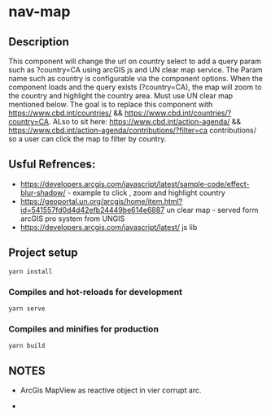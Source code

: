 # nav-map

## Description
This component will change the url on country select to add a query param such as ?country=CA using arcGIS js and UN clear map service.  The Param name such as country is configurable via the component options.
When the component loads and the query exists (?country=CA), the map will zoom to the country and highlight the country area.  Must use UN clear map mentioned below.  The goal is to replace this component with https://www.cbd.int/countries/ && https://www.cbd.int/countries/?country=CA.  ALso to sit here: https://www.cbd.int/action-agenda/ && https://www.cbd.int/action-agenda/contributions/?filter=ca contributions/ so a user can click the map to filter by country.

## Usful Refrences:
 - https://developers.arcgis.com/javascript/latest/sample-code/effect-blur-shadow/ - example to click , zoom and highlight country
 - https://geoportal.un.org/arcgis/home/item.html?id=541557fd0d4d42efb24449be614e6887 un clear map - served form arcGIS pro system from UNGIS
 - https://developers.arcgis.com/javascript/latest/ js lib




## Project setup
```
yarn install
```

### Compiles and hot-reloads for development
```
yarn serve
```

### Compiles and minifies for production
```
yarn build
```

## NOTES

- ArcGis MapView as reactive object in vier corrupt arc.

- 
